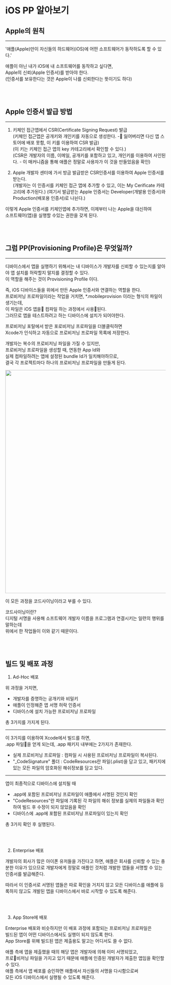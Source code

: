 # iOS PP 알아보기

## Apple의 원칙

---

'애플(Apple)만이 자신들의 하드웨어(iOS)에 어떤 소프트웨어가 동작하도록 할 수 있다.'<br>

애플이 아닌 내가 iOS에 내 소프트웨어를 동작하고 싶다면,<br>
Apple의 신뢰(Apple 인증서)를 받아야 한다.<br>
(인증서를 보유한다는 것은 Apple이 나를 신뢰한다는 뜻이기도 하다)<br>

<br>
<br>

## Apple 인증서 발급 방법

---

1. 키체인 접근앱에서 CSR(Certificate Signing Request) 발급<br>
   (키체인 접근앱은 공개키와 개인키를 자동으로 생성한다. - 잃어버리면 다신 앱 스토어에 배포 못함, 이 키를 이용하여 CSR 발급)<br>
   (이 키는 키체인 접근 앱의 key 카테고리에서 확인할 수 있다.)<br>
   (CSR은 개발자의 이름, 이메일, 공개키를 포함하고 있고, 개인키를 이용하여 사인된다. - 이 매커니즘을 통해 애플은 정말로 사용자가 이 것을 만들었음을 확인)<br>

2. Apple 개발자 센터에 가서 방금 발급받은 CSR인증서를 이용하여 Apple 인증서를 받는다.<br>
   (개발자는 이 인증서를 키체인 접근 앱에 추가할 수 있고, 이는 My Cerificate 카테고리에 추가된다.)
   (여기서 발급받는 Apple 인증서는 Developer(개발용 인증서)와 Production(배포용 인증서)로 나뉜다.)<br>

이렇게 Apple 인증서를 키체인앱에 추가하면, 이제부터 나는 Apple을 대신하여<br>
소프트웨어(앱)을 실행할 수있는 권한을 갖게 된다.<br>

<br>
<br>

## 그럼 PP(Provisioning Profile)은 무엇일까?

---

디바이스에서 앱을 실행하기 위해서는 내 디바이스가 개발자를 신뢰할 수 있는지를 알아야 앱 설치를 허락할지 말지를 결정할 수 있다.<br>
이 역할을 해주는 것이 Provisioning Profile 이다.<br>

즉, iOS 디바이스들을 위에서 만든 Apple 인증서와 연결하는 역할을 한다.<br>
프로비저닝 프로파일이라는 작업을 거치면, \*.mobileprovision 이라는 형식의 파일이 생기는데,<br>
이 파일은 iOS 앱을 컴파일 하는 과정에서 사용된다.<br>
그러므로 앱을 테스트하려고 하는 디바이스에 설치가 되어야한다.<br>

프로비저닝 포탈에서 받은 포로비저닝 프로파일을 더블클릭하면<br>
Xcode가 인식하고 자동으로 프로비저닝 프로파일 목록에 저장한다.<br>

개발자는 복수의 프로비저닝 파일을 가질 수 있지만,<br>
프로비저닝 프로파일을 생성할 때, 연동한 App Id와<br>
실제 컴파일하려는 앱에 설정된 bundle Id가 일치해야하므로,<br>
결국 각 프로젝트마다 하나의 프로비저닝 프로파일을 만들게 된다.<br>

<img src="https://img1.daumcdn.net/thumb/R1920x0/?fname=http%3A%2F%2Fcfile22.uf.tistory.com%2Fimage%2F99D0C6365A65739F02A154" width="700">

<br>

이 모든 과정을 코드사이닝이라고 부를 수 있다.<br>

코드사이닝이란?<br>
디지털 서명을 사용해 소프트웨어 개발자 이름을 프로그램과 연결시키는 일련의 행위를 말하는데<br>
위에서 한 작업들이 이와 같기 때문이다.<br>

<br>
<br>

## 빌드 및 배포 과정

1. Ad-Hoc 배포

위 과정을 거치면,<br>

- 개발자를 증명하는 공개키와 비밀키
- 애플이 인정해준 앱 서명 허락 인증서
- 디바이스에 설치 가능한 프로비저닝 프로파일

총 3가지를 가지게 된다.<br>

---

이 3가지를 이용하여 Xcode에서 빌드를 하면,<br>
.app 파일을 얻게 되는데, .app 패키지 내부에는 2가지가 존재한다.<br>

- 실제 프로비저닝 프로파일 : 컴파일 시 사용된 프로비저닝 프로파일이 복사된다.
- "\_CodeSignature" 폴더 : CodeResources란 파일(.plist)을 담고 있고, 패키지에 있는 모든 파일의 암호화된 해쉬정보를 담고 있다.

---

앱이 최종적으로 디바이스에 설치될 때<br>

- .app에 포함된 프로비저닝 프로파일이 애플에서 서명된 것인지 확인
- "CodeResources"란 파일에 기록된 각 파일의 해쉬 정보를 실제의 파일들과 확인하여 빌드 후 수정이 되지 않았음을 확인
- 디바이스에 .app에 포함된 프로비저닝 프로파일이 있는지 확인

총 3가지 확인 후 실행된다.<br>

<br>
<br>

2. Enterprise 배포

개발자의 회사가 많은 아이폰 유저들을 가진다고 하면,
애플은 회사를 신뢰할 수 있는 충분한 이유가 있으므로
개발자에게 정말로 애플인 것처럼 개발한 앱들을 서명할 수 있는 인증서를 발급해준다.

따라서 이 인증서로 서명된 앱들은 따로 확인을 거치지 않고
모든 디바이스를 애플에 등록하지 않고도 개발된 앱을
디바이스에서 바로 시작할 수 있도록 해준다.

<br>
<br>

3. App Store에 배포

Enterprise 배포와 비슷하지만 이 배포 과정에 포함되는 프로비저닝 프로파일은<br>
빌드된 앱이 어떤 디바이스에서도 실행이 되지 않도록 한다.<br>
App Store를 위해 빌드된 앱은 제출용도 말고는 어디서도 쓸 수 없다.<br>

애플 측에 앱을 제출했을 때의 해당 앱은 개발자에 의해 이미 서명되었고,<br>
프로비저닝 파일을 가지고 있기 때문에 애플에 인증된 개발자가 제출한 앱임을 확인할 수 있다.<br>
애플 측에서 앱 배포를 승인하면 애플에서 자신들의 서명을 다시함으로써<br>
모든 iOS 디바이스에서 실행될 수 있도록 해준다.<br>
